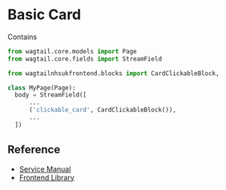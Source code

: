 
# Basic Card 

Contains 

```py
from wagtail.core.models import Page
from wagtail.core.fields import StreamField

from wagtailnhsukfrontend.blocks import CardClickableBlock,

class MyPage(Page):
  body = StreamField([
      ...
      ('clickable_card', CardClickableBlock()),
      ...
  ])
```

## Reference

* [Service Manual](https://service-manual.nhs.uk/design-system/components/card#clickable_card)
* [Frontend Library](https://github.com/nhsuk/nhsuk-frontend/tree/master/packages/components/card#clickable-card)
